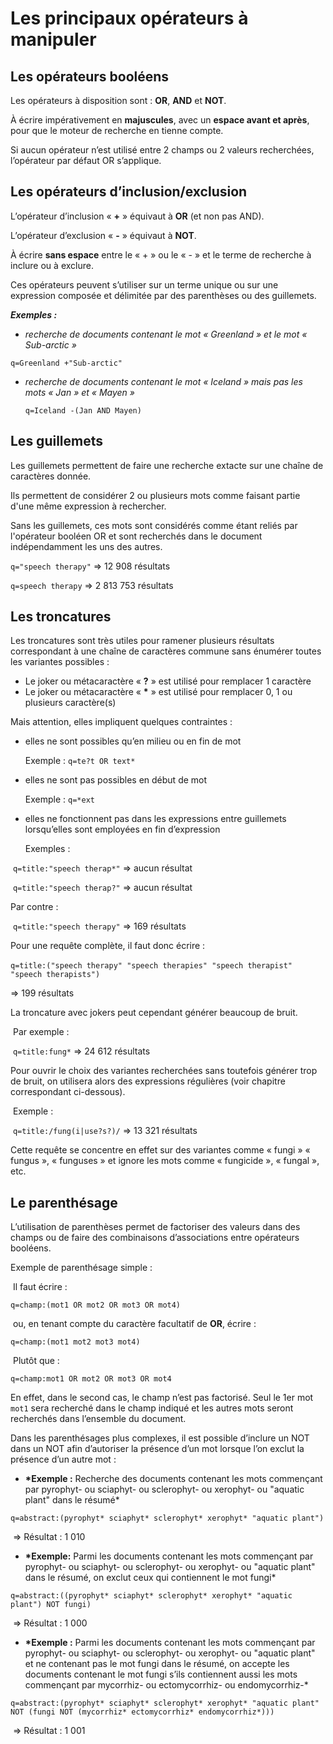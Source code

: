 # Les principaux opérateurs à manipuler

## **Les opérateurs booléens**

Les opérateurs à disposition sont : **OR**, **AND** et **NOT**.

À écrire impérativement en **majuscules**, avec un **espace avant et après**, pour que le moteur de recherche en tienne compte.

Si aucun opérateur n’est utilisé entre 2 champs ou 2 valeurs recherchées, l’opérateur par défaut OR s’applique.

## Les opérateurs d’inclusion/exclusion

L’opérateur d’inclusion « **+** » équivaut à **OR** \(et non pas AND\).

L’opérateur d’exclusion « **-** » équivaut à **NOT**.

À écrire **sans espace** entre le « + » ou le « - » et le terme de recherche à inclure ou à exclure.

Ces opérateurs peuvent s’utiliser sur un terme unique ou sur une expression composée et délimitée par des parenthèses ou des guillemets.

_**Exemples :**_

* _recherche de documents contenant le mot « Greenland » et le mot « Sub-arctic »_

```text
q=Greenland +"Sub-arctic"
```

* _recherche de documents contenant le mot « Iceland » mais pas les mots « Jan » et « Mayen »_

  ```text
  q=Iceland -(Jan AND Mayen)
  ```

## Les guillemets

Les guillemets permettent de faire une recherche extacte sur une chaîne de caractères donnée.

Ils permettent de considérer 2 ou plusieurs mots comme faisant partie d'une même expression à rechercher.

Sans les guillemets, ces mots sont considérés comme étant reliés par l'opérateur booléen OR et sont recherchés dans le document indépendamment les uns des autres.

`q="speech therapy"` ⇒ 12 908 résultats

`q=speech therapy` ⇒ 2 813 753 résultats

## **Les troncatures**

Les troncatures sont très utiles pour ramener plusieurs résultats correspondant à une chaîne de caractères commune sans énumérer toutes les variantes possibles :

* Le joker ou métacaractère « **?** » est utilisé pour remplacer 1 caractère
* Le joker ou métacaractère « **\*** » est utilisé pour remplacer 0, 1 ou plusieurs caractère\(s\)

Mais attention, elles impliquent quelques contraintes :

* elles ne sont possibles qu’en milieu ou en fin de mot

  Exemple : `q=te?t OR text*`

* elles ne sont pas possibles en début de mot

  Exemple : `q=*ext`

* elles ne fonctionnent pas dans les expressions entre guillemets lorsqu’elles sont employées en fin d’expression

  Exemples :

​ `q=title:"speech therap*"` ⇒ aucun résultat

​ `q=title:"speech therap?"` ⇒ aucun résultat

Par contre :

​ `q=title:"speech therapy"` ⇒ 169 résultats

Pour une requête complète, il faut donc écrire :

​ `q=title:("speech therapy" "speech therapies" "speech therapist" "speech therapists")`

⇒ 199 résultats

La troncature avec jokers peut cependant générer beaucoup de bruit.

​ Par exemple :

​ `q=title:fung*` ⇒ 24 612 résultats

Pour ouvrir le choix des variantes recherchées sans toutefois générer trop de bruit, on utilisera alors des expressions régulières \(voir chapitre correspondant ci-dessous\).

​ Exemple :

​ `q=title:/fung(i|use?s?)/` ⇒ 13 321 résultats

Cette requête se concentre en effet sur des variantes comme « fungi » « fungus », « funguses » et ignore les mots comme « fungicide », « fungal », etc.

## **Le parenthésage**

L’utilisation de parenthèses permet de factoriser des valeurs dans des champs ou de faire des combinaisons d’associations entre opérateurs booléens.

Exemple de parenthésage simple :

​ Il faut écrire :

```text
q=champ:(mot1 OR mot2 OR mot3 OR mot4)
```

​ ou, en tenant compte du caractère facultatif de **OR**, écrire :

```text
q=champ:(mot1 mot2 mot3 mot4)
```

​ Plutôt que :

```text
q=champ:mot1 OR mot2 OR mot3 OR mot4
```

En effet, dans le second cas, le champ n’est pas factorisé. Seul le 1er mot `mot1` sera recherché dans le champ indiqué et les autres mots seront recherchés dans l’ensemble du document.

Dans les parenthésages plus complexes, il est possible d’inclure un NOT dans un NOT afin d’autoriser la présence d’un mot lorsque l’on exclut la présence d’un autre mot :

* **\*Exemple :** Recherche des documents contenant les mots commençant par pyrophyt- ou sciaphyt- ou sclerophyt- ou xerophyt- ou "aquatic plant" dans le résumé\*

```text
q=abstract:(pyrophyt* sciaphyt* sclerophyt* xerophyt* "aquatic plant")
```

​ ⇒ Résultat : 1 010

* **\*Exemple:** Parmi les documents contenant les mots commençant par pyrophyt- ou sciaphyt- ou sclerophyt- ou xerophyt- ou "aquatic plant" dans le résumé, on exclut ceux qui contiennent le mot fungi\*

```text
q=abstract:((pyrophyt* sciaphyt* sclerophyt* xerophyt* "aquatic plant") NOT fungi)
```

​ ⇒ Résultat : 1 000

* **\*Exemple :** Parmi les documents contenant les mots commençant par pyrophyt- ou sciaphyt- ou sclerophyt- ou xerophyt- ou "aquatic plant" et ne contenant pas le mot fungi dans le résumé, on accepte les documents contenant le mot fungi s’ils contiennent aussi les mots commençant par mycorrhiz- ou ectomycorrhiz- ou endomycorrhiz-\*

```text
q=abstract:(pyrophyt* sciaphyt* sclerophyt* xerophyt* "aquatic plant" NOT (fungi NOT (mycorrhiz* ectomycorrhiz* endomycorrhiz*)))
```

​ ⇒ Résultat : 1 001

